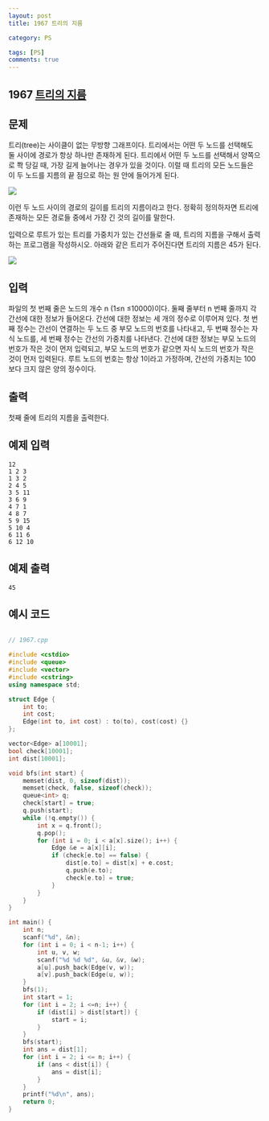 ```yaml
---
layout: post
title: 1967 트리의 지름

category: PS

tags: [PS]
comments: true
---
```


## 1967 [트리의 지름](https://www.acmicpc.net/problem/1967)


## 문제

트리(tree)는 사이클이 없는 무방향 그래프이다. 트리에서는 어떤 두 노드를 선택해도 둘 사이에 경로가 항상 하나만 존재하게 된다. 트리에서 어떤 두 노드를 선택해서 양쪽으로 쫙 당길 때, 가장 길게 늘어나는 경우가 있을 것이다. 이럴 때 트리의 모든 노드들은 이 두 노드를 지름의 끝 점으로 하는 원 안에 들어가게 된다.

![](https://www.acmicpc.net/JudgeOnline/upload/201007/ttrrtrtr.png)

이런 두 노드 사이의 경로의 길이를 트리의 지름이라고 한다. 정확히 정의하자면 트리에 존재하는 모든 경로들 중에서 가장 긴 것의 길이를 말한다.

입력으로 루트가 있는 트리를 가중치가 있는 간선들로 줄 때, 트리의 지름을 구해서 출력하는 프로그램을 작성하시오. 아래와 같은 트리가 주어진다면 트리의 지름은 45가 된다.

![](https://www.acmicpc.net/JudgeOnline/upload/201007/tttttt.png)

## 입력

파일의 첫 번째 줄은 노드의 개수 n (1≤n ≤10000)이다. 둘째 줄부터 n 번째 줄까지 각 간선에 대한 정보가 들어온다. 간선에 대한 정보는 세 개의 정수로 이루어져 있다. 첫 번째 정수는 간선이 연결하는 두 노드 중 부모 노드의 번호를 나타내고, 두 번째 정수는 자식 노드를, 세 번째 정수는 간선의 가중치를 나타낸다. 간선에 대한 정보는 부모 노드의 번호가 작은 것이 먼저 입력되고, 부모 노드의 번호가 같으면 자식 노드의 번호가 작은 것이 먼저 입력된다. 루트 노드의 번호는 항상 1이라고 가정하며, 간선의 가중치는 100보다 크지 않은 양의 정수이다.

## 출력

첫째 줄에 트리의 지름을 출력한다.

## 예제 입력

~~~
12
1 2 3
1 3 2
2 4 5
3 5 11
3 6 9
4 7 1
4 8 7
5 9 15
5 10 4
6 11 6
6 12 10
~~~

## 예제 출력

~~~
45
~~~

## 예시 코드

```cpp

// 1967.cpp

#include <cstdio>
#include <queue>
#include <vector>
#include <cstring>
using namespace std;

struct Edge {
    int to;
    int cost;
    Edge(int to, int cost) : to(to), cost(cost) {}
};

vector<Edge> a[10001];
bool check[10001];
int dist[10001];

void bfs(int start) {
    memset(dist, 0, sizeof(dist));
    memset(check, false, sizeof(check));
    queue<int> q;
    check[start] = true;
    q.push(start);
    while (!q.empty()) {
        int x = q.front();
        q.pop();
        for (int i = 0; i < a[x].size(); i++) {
            Edge &e = a[x][i];
            if (check[e.to] == false) {
                dist[e.to] = dist[x] + e.cost;
                q.push(e.to);
                check[e.to] = true;
            }
        }
    }
}

int main() {
    int n;
    scanf("%d", &n);
    for (int i = 0; i < n-1; i++) {
        int u, v, w;
        scanf("%d %d %d", &u, &v, &w);
        a[u].push_back(Edge(v, w));
        a[v].push_back(Edge(u, w));
    }
    bfs(1);
    int start = 1;
    for (int i = 2; i <=n; i++) {
        if (dist[i] > dist[start]) {
            start = i;
        }
    }
    bfs(start);
    int ans = dist[1];
    for (int i = 2; i <= n; i++) {
        if (ans < dist[i]) {
            ans = dist[i];
        }
    }
    printf("%d\n", ans);
    return 0;
}

```